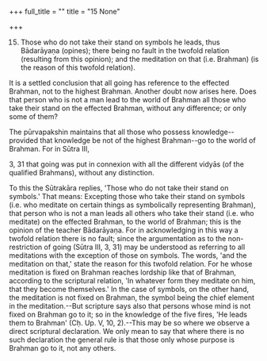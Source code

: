 +++
full_title = ""
title = "15 None"

+++


15. Those who do not take their stand on symbols he leads, thus Bādarāyaṇa (opines); there being no fault in the twofold relation (resulting from this opinion); and the meditation on that (i.e. Brahman) (is the reason of this twofold relation).

It is a settled conclusion that all going has reference to the effected Brahman, not to the highest Brahman. Another doubt now arises here. Does that person who is not a man lead to the world of Brahman all those who take their stand on the effected Brahman, without any difference; or only some of them?

The pūrvapakshin maintains that all those who possess knowledge--provided that knowledge be not of the highest Brahman--go to the world of Brahman. For in Sūtra III,

 3, 31 that going was put in connexion with all the different vidyās (of the qualified Brahmans), without any distinction.

To this the Sūtrakāra replies, 'Those who do not take their stand on symbols.' That means: Excepting those who take their stand on symbols (i.e. who meditate on certain things as symbolically representing Brahman), that person who is not a man leads all others who take their stand (i.e. who meditate) on the effected Brahman, to the world of Brahman; this is the opinion of the teacher Bādarāyaṇa. For in acknowledging in this way a twofold relation there is no fault; since the argumentation as to the non-restriction of going (Sūtra III, 3, 31) may be understood as referring to all meditations with the exception of those on symbols. The words, 'and the meditation on that,' state the reason for this twofold relation. For he whose meditation is fixed on Brahman reaches lordship like that of Brahman, according to the scriptural relation, 'In whatever form they meditate on him, that they become themselves.' In the case of symbols, on the other hand, the meditation is not fixed on Brahman, the symbol being the chief element in the meditation.--But scripture says also that persons whose mind is not fixed on Brahman go to it; so in the knowledge of the five fires, 'He leads them to Brahman' (Cḥ. Up. V, 10, 2).--This may be so where we observe a direct scriptural declaration. We only mean to say that where there is no such declaration the general rule is that those only whose purpose is Brahman go to it, not any others.

